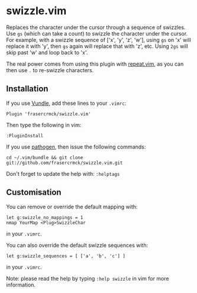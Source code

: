 # swizzle.vim

Replaces the character under the cursor through a sequence of swizzles.
Use `gs` (which can take a count) to swizzle the character under the cursor.
For example, with a swizzle sequence of ['x', 'y', 'z', 'w'], using `gs` on
'x' will replace it with 'y', then `gs` again will replace that with 'z', etc.
Using `2gs` will skip past 'w' and loop back to 'x'.

The real power comes from using this plugin with [repeat.vim](https://github.com/tpope/vim-repeat),
as you can then use `.` to re-swizzle characters.

## Installation

If you use [Vundle](https://github.com/gmarik/Vundle.vim), add these lines to your `.vimrc`:

    Plugin 'frasercrmck/swizzle.vim'
Then type the following in vim:

    :PluginInstall

If you use [pathogen](https://github.com/tpope/vim-pathogen), then issue the following commands:

    cd ~/.vim/bundle && git clone git://github.com/frasercrmck/swizzle.vim.git
Don't forget to update the help with: `:helptags`


## Customisation

You can remove or override the default mapping with:

    let g:swizzle_no_mappings = 1
    nmap YourMap <Plug>SwizzleChar
in your `.vimrc`.

You can also override the default swizzle sequences with:

    let g:swizzle_sequences = [ ['a', 'b', 'c'] ]
in your `.vimrc`.

Note: please read the help by typing `:help swizzle` in vim for more information.
